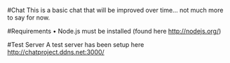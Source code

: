 #Chat
This is a basic chat that will be improved over time... not much more to say for now.

#Requirements
• Node.js must be installed (found here http://nodejs.org/)

#Test Server
A test server has been setup here http://chatproject.ddns.net:3000/
